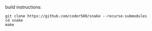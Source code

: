 build instructions:
```
git clone https://github.com/coder580/snake --recurse-submodules
cd snake
make
```
